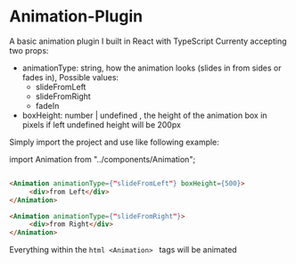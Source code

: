 # Animation-Plugin
A basic animation plugin I built in React with TypeScript
Currenty accepting two props:
  - animationType: string, how the animation looks (slides in from sides or fades in), Possible values:
       -  slideFromLeft
       -  slideFromRight
       -  fadeIn
  - boxHeight: number | undefined , the height of the animation box in pixels if left undefined height will be 200px

Simply import the project and use like following example:

import Animation from "../components/Animation";

```html

<Animation animationType={"slideFromLeft"} boxHeight={500}>
     <div>from Left</div>
</Animation>

<Animation animationType={"slideFromRight"}>
     <div>from Right</div>
</Animation>

```
Everything within the ```html <Animation> ``` tags will be animated
